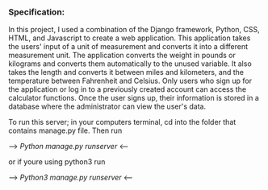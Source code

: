 ### Specification:

In this project, I used a combination of the Django framework, Python, CSS, HTML, and Javascript to create a web application. This application takes the users' input of a unit of measurement and converts it into a different measurement unit. The application converts the weight in pounds or kilograms and converts them automatically to the unused variable. It also takes the length and converts it between miles and kilometers, and the temperature between Fahrenheit and Celsius. Only users who sign up for the application or log in to a previously created account can access the calculator functions. Once the user signs up, their information is stored in a database where the administrator can view the user's data.  



To run this server; in your computers terminal, cd into the folder that contains manage.py file. Then run 

--> *Python manage.py runserver* <--

or if youre using python3 run 

--> *Python3 manage.py runserver* <--
